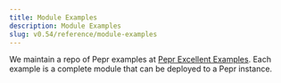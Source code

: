 ```yaml
---
title: Module Examples
description: Module Examples
slug: v0.54/reference/module-examples
---
```



We maintain a repo of Pepr examples at [Pepr Excellent Examples](https://github.com/defenseunicorns/pepr-excellent-examples). Each example is a complete module that can be deployed to a Pepr instance.
